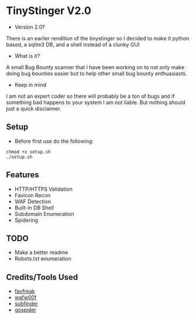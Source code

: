 # TinyStinger V2.0
- Version 2.0?

There is an earlier rendition of the tinystinger so I decided to make it python based, a sqlite3 DB, and a shell instead of a clunky GUI

- What is it?

A small Bug Bounty scanner that I have been working on to not only make doing bug bounties easier but to help other small bug bounty enthuasiasts.
- Keep in mind

I am not an expert coder so there will probably be a ton of bugs and if something bad happens to your system I am not liable. But nothing should just a quick disclaimer.

## Setup 
- Before first use do the following:
```
chmod +x setup.sh
./setup.sh
```
## Features
- HTTP/HTTPS Validation
- Favicon Recon
- WAF Detection
- Built-in DB Shell
- Subdomain Enumeration
- Spidering
## TODO
- Make a better readme
- Robots.txt enumeration
## Credits/Tools Used
- [favfreak](https://github.com/devanshbatham/FavFreak)
- [wafw00f](https://github.com/EnableSecurity/wafw00f)
- [subfinder](https://github.com/projectdiscovery/subfinder)
- [gospider](https://github.com/jaeles-project/gospider)
